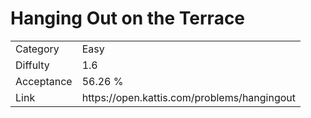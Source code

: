# Hanging Out on the Terrace

<table>
    <tr>
        <td>Category</td>
        <td>Easy</td>
    </tr>
    <tr>
        <td>Diffulty</td>
        <td>1.6</td>
    </tr>
    <tr>
        <td>Acceptance</td>
        <td>56.26 %</td>
    </tr>
    <tr>
        <td>Link</td>
        <td>https://open.kattis.com/problems/hangingout</td>
    </tr>
</table>